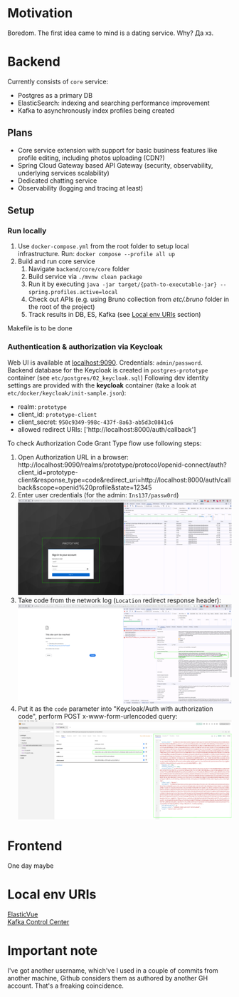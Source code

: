 # Motivation
Boredom.
The first idea came to mind is a dating service. Why? Да хз.

# Backend
Currently consists of `core` service: 
* Postgres as a primary DB
* ElasticSearch: indexing and searching performance improvement
* Kafka to asynchronously index profiles being created

## Plans
* Core service extension with support for basic business features like profile editing, including photos uploading (CDN?)
* Spring Cloud Gateway based API Gateway (security, observability, underlying services scalability)
* Dedicated chatting service
* Observability (logging and tracing at least)

## Setup

### Run locally

1. Use `docker-compose.yml` from the root folder to setup local infrastructure. Run: `docker compose --profile all up`
2. Build and run core service
    1. Navigate `backend/core/core` folder
    2. Build service via `./mvnw clean package`
    3. Run it by executing `java -jar target/{path-to-executable-jar} --spring.profiles.active=local`
    4. Check out APIs (e.g. using Bruno collection from _etc/.bruno_ folder in the root of the project)
    5. Track results in DB, ES, Kafka (see [Local env URIs](#-local-env-uris) section)    
   
Makefile is to be done

### Authentication & authorization via Keycloak
Web UI is available at [localhost:9090](http://localhost:9090/). Credentials: `admin/password`.  
Backend database for the Keycloak is created in `postgres-prototype` container (see `etc/postgres/02_keycloak.sql`)
Following dev identity settings are provided with the **keycloak** container (take a look at `etc/docker/keycloak/init-sample.json`):  
* realm: `prototype`
* client_id: `prototype-client`
* client_secret: `950c9349-998c-437f-8a63-ab5d3c0841c6`
* allowed redirect URIs: ['http://localhost:8000/auth/callback']

To check Authorization Code Grant Type flow use following steps:
1. Open Authorization URL in a browser: http://localhost:9090/realms/prototype/protocol/openid-connect/auth?client_id=prototype-client&response_type=code&redirect_uri=http://localhost:8000/auth/callback&scope=openid%20profile&state=12345
2. Enter user credentials (for the admin: `Ins137/passw0rd`)
![Login](etc/docs/keycloak_001_login.png)
3. Take code from the network log (`Location` redirect response header):
![Request auth code](etc/docs/keycloak_002_request-auth-code.png)
4. Put it as the `code` parameter into "Keycloak/Auth with authorization code", perform POST x-www-form-urlencoded query:
![Request access token](etc/docs/keycloak_003_request-access-token.png)

# Frontend
One day maybe

# Local env URIs  
[ElasticVue](http://localhost:8085/)  
[Kafka Control Center](http://localhost:9021/)

# Important note
I've got another username, which've I used in a couple of commits from another machine, Github considers them as authored by another GH account. That's a freaking coincidence.

